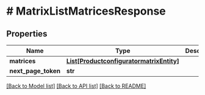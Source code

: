 # # MatrixListMatricesResponse


## Properties 


Name | Type | Description | Notes
------------ | ------------- | ------------- | -------------
**matrices**| [**List[ProductconfiguratormatrixEntity]**](ProductconfiguratormatrixEntity.md) |   | [optional]
**next_page_token**| **str** |   | [optional]


[[Back to Model list]](../../README.md#models) [[Back to API list]](../../README.md#endpoints) [[Back to README]](../../README.md)

